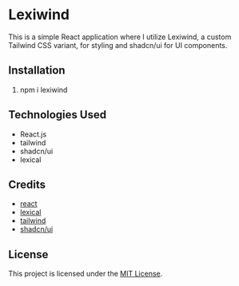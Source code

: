 # Lexiwind

This is a simple React application where I utilize Lexiwind, a custom Tailwind CSS variant, for styling and shadcn/ui for UI components.

## Installation

1. npm i lexiwind

## Technologies Used

- React.js
- tailwind
- shadcn/ui
- lexical


## Credits

- [react](https://react.dev)
- [lexical](https://lexical.dev)
- [tailwind](https://tailwindcss.com)
- [shadcn/ui](https://ui.shadcn.com)

## License

This project is licensed under the [MIT License](LICENSE).
